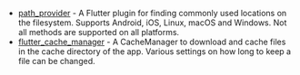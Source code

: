 - [path_provider](https://pub-web.flutter-io.cn/packages/path_provider) - A Flutter plugin for finding commonly used locations on the filesystem. Supports Android, iOS, Linux, macOS and Windows. Not all methods are supported on all platforms.
- [flutter_cache_manager](https://pub.dev/packages/flutter_cache_manager) - A CacheManager to download and cache files in the cache directory of the app. Various settings on how long to keep a file can be changed.
